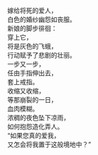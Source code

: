 <p class="has-line-data" data-line-start="2" data-line-end="18">嫁给将死的爱人，<br>
白色的婚纱幽怨如丧服。<br>
新娘的脚步徘徊：<br>
穿上它，<br>
将是灰色的飞蛾，<br>
行动赋予了悲剧的壮丽。<br>
一步又一步，<br>
任由手指伸出去，<br>
套上戒指。<br>
收缩又收缩，<br>
等那崩裂的一日，<br>
血肉模糊。<br>
浓稠的夜色坠下凉雨，<br>
如何抱怨造化弄人。<br>
“如果您真的爱我，<br>
又怎会将我置于这般境地中？”</p>
